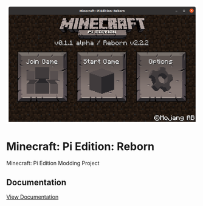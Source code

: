 <p align="center">
    <img alt="Start Screen" src="images/start.png">
</p>

# Minecraft: Pi Edition: Reborn
Minecraft: Pi Edition Modding Project

## Documentation
[View Documentation](docs/README.md)
